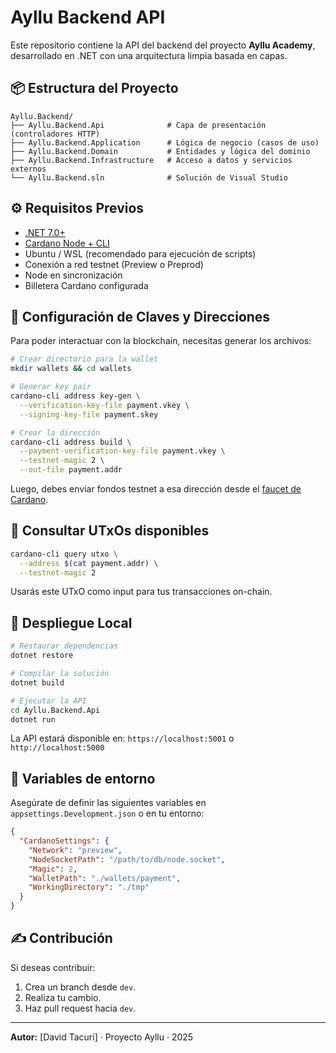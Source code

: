 # Ayllu Backend API

Este repositorio contiene la API del backend del proyecto **Ayllu Academy**, desarrollado en .NET con una arquitectura limpia basada en capas.

## 📦 Estructura del Proyecto

```
Ayllu.Backend/
├── Ayllu.Backend.Api              # Capa de presentación (controladores HTTP)
├── Ayllu.Backend.Application      # Lógica de negocio (casos de uso)
├── Ayllu.Backend.Domain           # Entidades y lógica del dominio
├── Ayllu.Backend.Infrastructure   # Acceso a datos y servicios externos
└── Ayllu.Backend.sln              # Solución de Visual Studio
```

## ⚙️ Requisitos Previos

- [.NET 7.0+](https://dotnet.microsoft.com/)
- [Cardano Node + CLI](https://docs.cardano.org/)
- Ubuntu / WSL (recomendado para ejecución de scripts)
- Conexión a red testnet (Preview o Preprod)
- Node en sincronización
- Billetera Cardano configurada

## 🔐 Configuración de Claves y Direcciones

Para poder interactuar con la blockchain, necesitas generar los archivos:

```bash
# Crear directorio para la wallet
mkdir wallets && cd wallets

# Generar key pair
cardano-cli address key-gen \
  --verification-key-file payment.vkey \
  --signing-key-file payment.skey

# Crear la dirección
cardano-cli address build \
  --payment-verification-key-file payment.vkey \
  --testnet-magic 2 \
  --out-file payment.addr
```

Luego, debes enviar fondos testnet a esa dirección desde el [faucet de Cardano](https://docs.cardano.org/cardano-testnet/tools/faucet/).

## 🔁 Consultar UTxOs disponibles

```bash
cardano-cli query utxo \
  --address $(cat payment.addr) \
  --testnet-magic 2
```

Usarás este UTxO como input para tus transacciones on-chain.

## 🚀 Despliegue Local

```bash
# Restaurar dependencias
dotnet restore

# Compilar la solución
dotnet build

# Ejecutar la API
cd Ayllu.Backend.Api
dotnet run
```

La API estará disponible en: `https://localhost:5001` o `http://localhost:5000`

## 📌 Variables de entorno

Asegúrate de definir las siguientes variables en `appsettings.Development.json` o en tu entorno:

```json
{
  "CardanoSettings": {
    "Network": "preview",
    "NodeSocketPath": "/path/to/db/node.socket",
    "Magic": 2,
    "WalletPath": "./wallets/payment",
    "WorkingDirectory": "./tmp"
  }
}
```

## ✍️ Contribución

Si deseas contribuir:

1. Crea un branch desde `dev`.
2. Realiza tu cambio.
3. Haz pull request hacia `dev`.

---

**Autor:** [David Tacuri] · Proyecto Ayllu · 2025
